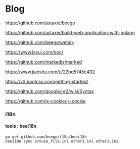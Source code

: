 # Blog

https://github.com/astaxie/beego

https://github.com/astaxie/build-web-application-with-golang

https://github.com/beego/wetalk

https://www.layui.com/doc/

https://github.com/markedjs/marked

https://www.jianshu.com/u/22bd5745c432

https://v3.bootcss.com/getting-started/

https://github.com/google/re2/wiki/Syntax

https://github.com/js-cookie/js-cookie


### i18n

#### tools : beei18n

```
go get github.com/beego/i18n/beei18n
beei18n sync srouce_file.ini other1.ini other2.ini
```
